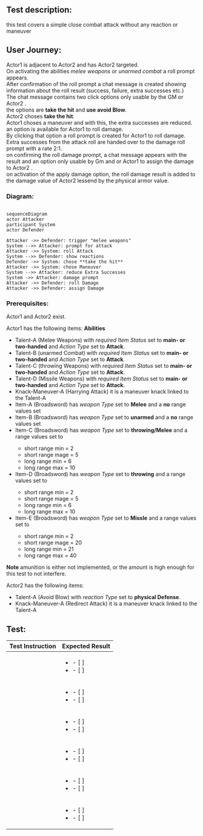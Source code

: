 ## Test description:

this test covers a simple close combat attack without any reaction or maneuver

## User Journey:

Actor1 <ACTOR1> is adjacent to Actor2 <ACTOR2> and has Actor2 <ACTOR2> targeted. <br>
On activating the abilities *melee weapons* or *unarmed combat* a roll prompt appears.<br>
After confirmation of the roll prompt a chat message is created showing information about the roll result (success, failure, extra successes etc.)<br>
The chat message contains two click options only usable by the GM or Actor2 <ACTOR2>.<br>
the options are **take the hit** and **use avoid Blow**.<br>
Actor2 <ACTOR2> choses **take the hit**.<br>
Actor1 <ACTOR1> choses a maneuver and with this, the extra successes are reduced. <br>
an option is available for Actor1 <ACTOR1> to roll damage.<br>
By clicking that option a roll prompt is created for Actor1 <ACTOR1> to roll damage.<br>
Extra successes from the attack roll are handed over to the damage roll prompt with a rate 2:1.<br>
on confirming the roll damage prompt, a chat message appears with the result and an option only usable by Gm and or Actor1 <ACTOR1> to assign the damage to Actor2 <ACTOR2>.<br>
on activation of the apply damage option, the roll damage result is added to the damage value of Actor2 <ACTOR2> lessend by the physical armor value.<br>

### Diagram:

```mermaid

sequenceDiagram
actor Attacker
participant System
actor Defender

Attacker ->> Defender: trigger "melee weapons"
System -->> Attacker: prompt for attack
Attacker ->> System: roll Attack
System -->> Defender: show reactions
Defender ->> System: chose **take the hit**
Attacker ->> System: chose Maneuver
System -->> Attacker: reduce Extra Successes
System ->> Attacker: damage prompt
Attacker ->> Defender: roll Damage
Attacker ->> Defender: assign Damage
```

### Prerequisites:

Actor1 <ACTOR1> and Actor2 <ACTOR2> exist.

Actor1 <ACTOR1> has the following items:
**Abilities**
* Talent-A <TALENT-A> (Melee Weapons) with *required Item Status* set to **main- or two-handed** and *Action Type* set to **Attack**.  
* Talent-B <TALENT-B> (unarmed Combat) with *required Item Status* set to **main- or two-handed** and *Action Type* set to **Attack**.
* Talent-C <TALENT-C> (throwing Weapons) with *required Item Status* set to **main- or two-handed** and *Action Type* set to **Attack**.
* Talent-D <TALENT-D> (Missile Weapons) with *required Item Status* set to **main- or two-handed** and *Action Type* set to **Attack**.
* Knack-Maneuver-A <KNACK-MANEUVER-A> (Harrying Attack) it is a maneuver knack linked to the Talent-A <TALENT-A>
* Item-A <ITEM-A> (Broadsword) has *weapon Type* set to **Melee** and a **no** range values set 
* Item-B <ITEM-B> (Broadsword) has *weapon Type* set to **unarmed** and a **no** range values set 
* Item-C <ITEM-C> (Broadsword) has *weapon Type* set to **throwing/Melee** and a range values set to
  * short range min = 2
  * short range mage = 5
  * long range min = 6
  * long range max = 10
* Item-D <ITEM-D> (Broadsword) has *weapon Type* set to **throwing** and a range values set to
  * short range min = 2
  * short range mage = 5
  * long range min = 6
  * long range max = 10
* Item-E <ITEM-E> (Broadsword) has *weapon Type* set to **Missle** and a range values set to
  * short range min = 2
  * short range mage = 20
  * long range min = 21
  * long range max = 40

**Note** amunition is either not implemented, or the amount is high enough for this test to not interfere.

Actor2 <ACTOR2> has the following items:
* Talent-A <TALENT-A> (Avoid Blow) with *reaction Type* set to **physical Defense**.
* Knack-Maneuver-A <KNACK-MANEUVER-A> (Redirect Attack) it is a maneuver knack linked to the Talent-A <TALENT-A>

## Test:

| Test Instruction  | Expected Result  |
|---|---|
|   | <ul><li>- [ ] </li> <li>- [ ] </li></ul> |
|   | <ul><li>- [ ] </li> <li>- [ ] </li></ul> |
|   | <ul><li>- [ ] </li> <li>- [ ] </li></ul> |
|   | <ul><li>- [ ] </li> <li>- [ ] </li></ul> |
|   | <ul><li>- [ ] </li> <li>- [ ] </li></ul> |
|   | <ul><li>- [ ] </li> <li>- [ ] </li></ul> |
